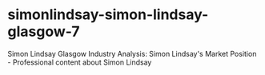 # simonlindsay-simon-lindsay-glasgow-7
Simon Lindsay Glasgow Industry Analysis: Simon Lindsay's Market Position - Professional content about Simon Lindsay
